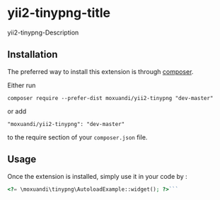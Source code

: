 yii2-tinypng-title
==================
yii2-tinypng-Description

Installation
------------

The preferred way to install this extension is through [composer](http://getcomposer.org/download/).

Either run

```
composer require --prefer-dist moxuandi/yii2-tinypng "dev-master"
```

or add

```
"moxuandi/yii2-tinypng": "dev-master"
```

to the require section of your `composer.json` file.


Usage
-----

Once the extension is installed, simply use it in your code by  :

```php
<?= \moxuandi\tinypng\AutoloadExample::widget(); ?>```
